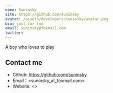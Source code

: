 ```yaml
---
name: Suninsky
site: https://github.com/suninsky
avatar: /assets/developers/suninsky/avatar.png
bio: just for fun
email: suninsky@foxmail.com
twitter: 
---
```


A boy who loves to play

## Contact me

- Github: <https://github.com/suninsky>
- Email：<suninsky_at_foxmail.com>
- Website: <>
  
